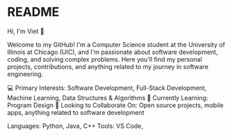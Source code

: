 # README
Hi, I'm Viet 👋

Welcome to my GitHub! I'm a Computer Science student at the University of Illinois at Chicago (UIC), 
and I'm passionate about software development, coding, and solving complex problems. 
Here you'll find my personal projects, contributions, and anything related to my journey in software engineering.

💻 Primary Interests: Software Development, Full-Stack Development, Machine Learning, Data Structures & Algorithms
🌱 Currently Learning: Program Design
👯 Looking to Collaborate On: Open source projects, mobile apps, anything related to software development

Languages: Python, Java, C++
Tools: VS Code,

